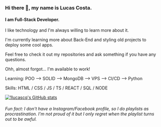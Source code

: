 ### Hi there 👋, my name is Lucas Costa.
#### I am Full-Stack Developer.

I like technology and I'm always willing to learn more about it.

I'm currently learning more about Back-End and styling old projects to deploy some cool apps.

Feel free to check it out my repositories and ask something if you have any questions.

Ohh, almost forgot... I'm available to work!

Learning: POO --> SOLID --> MongoDB --> VPS --> CI/CD --> Python

Skills: HTML / CSS / JS / TS / REACT / SQL / NODE


[![1lucascq's GitHub stats](https://github-readme-stats.vercel.app/api?username=1lucascq&show_icons=true&theme=dark)](https://github.com/anuraghazra/github-readme-stats)




###### Fun fact: I don't have a Instagram/Facebook profile, so I do playlists as procrastination. I'm not proud of it but I only regret when the playlist turns out to be awful.
<!--

###### Fun fact: I don't have a Instagram/Facebook profile, so I do playlists as procrastination. I'm not proud of it but I only regret when the playlist sucks.
Fun fact: I do playlists as procrastination and I'm pretty sure that I probably have one that suits you.
-->
